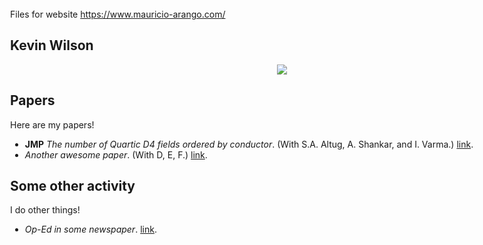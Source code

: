 Files for website
https://www.mauricio-arango.com/
<html>
  <head>
    <meta charset="utf-8">
    <meta name="viewport" content="width=device-width, initial-scale=1, minimal-ui">
    <title>MY NAME</title>
    <link rel="stylesheet" href="github-markdown.css">
    <style>
      body {
        box-sizing: border-box;
        min-width: 200px;
        max-width: 980px;
        margin: 0 auto;
        padding: 45px;
      }
    </style>
  </head>
  <body>
    <article class="markdown-body">
      <p align="center">
        <h1>Kevin Wilson</h1>
      </p>
      <p align="center">
        <img src="https://kevinhayeswilson.com/images/me.jpg">
      </p>
      <h2>Papers</h2>
      <p>Here are my papers!</p>
      <ul>
        <li><strong>JMP</strong> <em>The number of Quartic D4 fields ordered by conductor</em>. (With S.A. Altug, A. Shankar, and I. Varma.) <a href="./d4.pdf">link</a>.</li>
        <li><em>Another awesome paper</em>. (With D, E, F.) <a href="https://link.com">link</a>.</li>
      </ul>
      <h2>Some other activity</h2>
      <p>I do other things!</p>
      <ul>
        <li><em>Op-Ed in some newspaper</em>. <a href="https://nyt.com">link</a>.</li>
      </ul>
    </article>
  </body>
</html>
